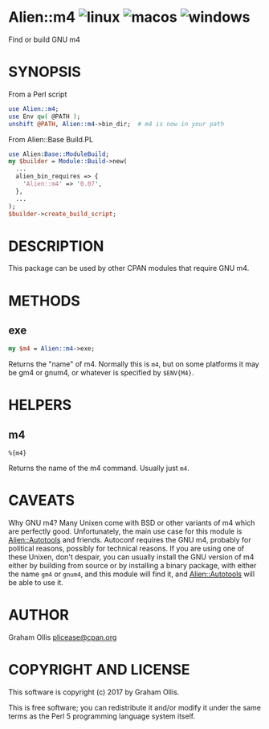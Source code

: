# Alien::m4 ![linux](https://github.com/PerlAlien/Alien-m4/workflows/linux/badge.svg) ![macos](https://github.com/PerlAlien/Alien-m4/workflows/macos/badge.svg) ![windows](https://github.com/PerlAlien/Alien-m4/workflows/windows/badge.svg)

Find or build GNU m4

# SYNOPSIS

From a Perl script

```perl
use Alien::m4;
use Env qw( @PATH );
unshift @PATH, Alien::m4->bin_dir;  # m4 is now in your path
```

From Alien::Base Build.PL

```perl
use Alien:Base::ModuleBuild;
my $builder = Module::Build->new(
  ...
  alien_bin_requires => {
    'Alien::m4' => '0.07',
  },
  ...
);
$builder->create_build_script;
```

# DESCRIPTION

This package can be used by other CPAN modules that require GNU m4.

# METHODS

## exe

```perl
my $m4 = Alien::m4->exe;
```

Returns the "name" of m4.  Normally this is `m4`, but on some platforms
it may be gm4 or gnum4, or whatever is specified by `$ENV{M4}`.

# HELPERS

## m4

```
%{m4}
```

Returns the name of the m4 command.  Usually just `m4`.

# CAVEATS

Why GNU m4?  Many Unixen come with BSD or other variants of m4 which are
perfectly good.  Unfortunately, the main use case for this module is
[Alien::Autotools](https://metacpan.org/pod/Alien::Autotools) and friends.  Autoconf requires the GNU m4, probably
for political reasons, possibly for technical reasons.  If you are using
one of these Unixen, don't despair, you can usually install the GNU
version of m4 either by building from source or by installing a binary
package, with either the name `gm4` or `gnum4`, and this module will
find it, and [Alien::Autotools](https://metacpan.org/pod/Alien::Autotools) will be able to use it.

# AUTHOR

Graham Ollis <plicease@cpan.org>

# COPYRIGHT AND LICENSE

This software is copyright (c) 2017 by Graham Ollis.

This is free software; you can redistribute it and/or modify it under
the same terms as the Perl 5 programming language system itself.
